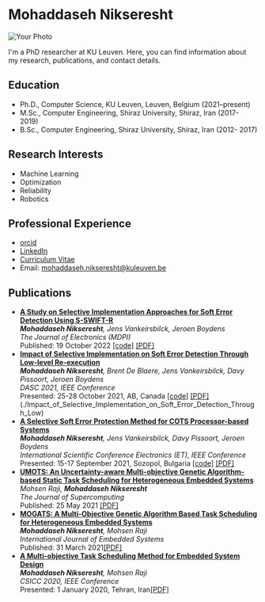 <link rel="stylesheet" type="text/css" href="style.css">

 <h1>Mohaddaseh Nikseresht</h1>
<div class="photo-text-container">
    <img src="{{ site.photo }}" alt="Your Photo">
    <div>
        <p>I'm a PhD researcher at KU Leuven. Here, you can find information about my research, publications, and contact details.</p>
    </div>
</div>

## Education 
- Ph.D., Computer Science, KU Leuven, Leuven, Belgium (2021–present)
- M.Sc., Computer Engineering, Shiraz University, Shiraz, Iran (2017- 2019)
- B.Sc., Computer Engineering, Shiraz University, Shiraz, Iran (2012- 2017)

## Research Interests
- Machine Learning
- Optimization
- Reliability
- Robotics

## Professional Experience
- [orcid](https://orcid.org/0000-0002-3558-0303)
- [LinkedIn](https://www.linkedin.com/in/mohaddaseh-nikseresht/)
- [Curriculum Vitae](https://distrinet.cs.kuleuven.be/people/MohaddasehNikseresht)
- Email: mohaddaseh.nikseresht@kuleuven.be

## Publications
- [**A Study on Selective Implementation Approaches for Soft Error Detection Using S-SWIFT-R**](https://www.mdpi.com/2079-9292/11/20/3380)  
   _**Mohaddaseh Nikseresht**, Jens Vankeirsbilck, Jeroen Boydens_  
   _The Journal of Electronics (MDPI)_  
   Published: 19 October 2022 [[code]](https://gitlab.kuleuven.be/m-group-campus-brugge/distrinet_public/public_dfed_plugin) [[PDF]](./electronics-11-03380-v2.pdf)
- [**Impact of Selective Implementation on Soft Error Detection Through Low-level Re-execution**](https://ieeexplore.ieee.org/document/9730291)  
   _**Mohaddaseh Nikseresht**, Brent De Blaere, Jens Vankeirsbilck, Davy Pissoort, Jeroen Boydens_  
   _DASC 2021, IEEE Conference_  
   Presented: 25-28 October 2021, AB, Canada [[code]](https://gitlab.kuleuven.be/m-group-campus-brugge/distrinet_public/public_dfed_plugin) [[PDF]](./PDF2.pdf)(./Impact_of_Selective_Implementation_on_Soft_Error_Detection_Through_Low)
- [**A Selective Soft Error Protection Method for COTS Processor-based Systems**](https://ieeexplore.ieee.org/document/9579862)  
   _**Mohaddaseh Nikseresht**, Jens Vankeirsbilck, Davy Pissoort, Jeroen Boydens_   
   _International Scientific Conference Electronics (ET), IEEE Conference_  
   Presented: 15-17 September 2021, Sozopol, Bulgaria [[code]](https://gitlab.kuleuven.be/m-group-campus-brugge/distrinet_public/public_dfed_plugin) [[PDF]](./PDF3.pdf)
- [**UMOTS: An Uncertainty-aware Multi-objective Genetic Algorithm-based Static Task Scheduling for Heterogeneous Embedded Systems**](https://link.springer.com/article/10.1007/s11227-021-03887-1)   
   _Mohsen Raji, **Mohaddaseh Nikseresht**_  
   _The Journal of Supercomputing_  
   Published: 25 May 2021 [[PDF]]()
- [**MOGATS: A Multi-Objective Genetic Algorithm Based Task Scheduling for Heterogeneous Embedded Systems**](https://www.researchgate.net/publication/350547703_MOGATS_a_multi-objective_genetic_algorithm-based_task_scheduling_for_heterogeneous_embedded_systems)  
   _**Mohaddaseh Nikseresht**, Mohsen Raji_  
   _International Journal of Embedded Systems_  
   Published: 31 March 2021[[PDF]](./authorFinalVersion.pdf)
- [**A Multi-objective Task Scheduling Method for Embedded System Design**](https://ieeexplore.ieee.org/document/9050062)  
   _**Mohaddaseh Nikseresht**, Mohsen Raji_  
   _CSICC 2020, IEEE Conference_  
   Presented: 1 January 2020, Tehran, Iran[[PDF]](./PDF6.pdf)
